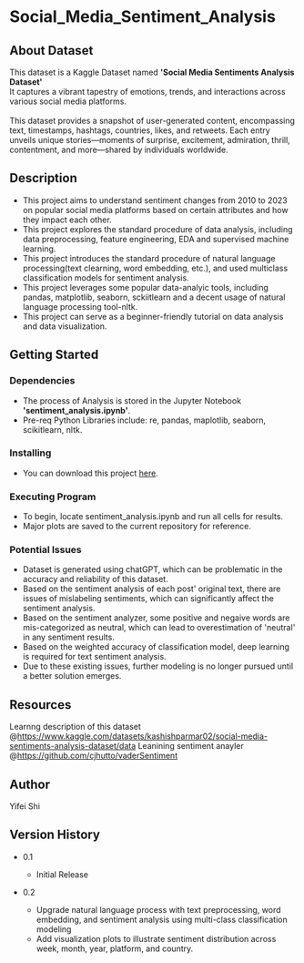 # Social_Media_Sentiment_Analysis

## About Dataset
This dataset is a Kaggle Dataset named **'Social Media Sentiments Analysis Dataset'**
<br>
It captures a vibrant tapestry of emotions, trends, and interactions across various social media platforms.
<br><br>
This dataset provides a snapshot of user-generated content, encompassing text, timestamps, hashtags, countries, likes, and retweets. 
Each entry unveils unique stories—moments of surprise, excitement, admiration, thrill, contentment, and more—shared by individuals worldwide.

## Description
* This project aims to understand sentiment changes from 2010 to 2023 on popular social media platforms based on certain attributes and how they impact each other.
* This project explores the standard procedure of data analysis, including data preprocessing, feature engineering, EDA and supervised machine learning.
* This project introduces the standard procedure of natural language processing(text clearning, word embedding, etc.), and used multiclass classification models for sentiment analysis.
* This project leverages some popular data-analyic tools, including pandas, matplotlib, seaborn, sckiitlearn and a decent usage of natural language processing tool-nltk.
* This project can serve as a beginner-friendly tutorial on data analysis and data visualization.

## Getting Started

### Dependencies
* The process of Analysis is stored in the Jupyter Notebook **'sentiment_analysis.ipynb'**.
* Pre-req Python Libraries include: re, pandas, maplotlib, seaborn, scikitlearn, nltk.

### Installing
* You can download this project [here](https://github.com/kkrit-tinna/social_media_sentiment_analysis.git).

### Executing Program
* To begin, locate sentiment_analysis.ipynb and run all cells for results.
* Major plots are saved to the current repository for reference.

### Potential Issues
* Dataset is generated using chatGPT, which can be problematic in the accuracy and reliability of this dataset.
* Based on the sentiment analysis of each post' original text, there are issues of mislabeling sentiments, which can significantly affect the sentiment analysis.
* Based on the sentiment analyzer, some positive and negaive words are mis-categorized as neutral, which can lead to overestimation of 'neutral' in any sentiment results.
* Based on the weighted accuracy of classification model, deep learning is required for text sentiment analysis.
* Due to these existing issues, further modeling is no longer pursued until a better solution emerges.
  
## Resources
Learnng description of this dataset @https://www.kaggle.com/datasets/kashishparmar02/social-media-sentiments-analysis-dataset/data
Leanining sentiment anayler @https://github.com/cjhutto/vaderSentiment

## Author
Yifei Shi


## Version History
* 0.1
    * Initial Release
 
* 0.2
    * Upgrade natural language process with text preprocessing, word embedding, and sentiment analysis using multi-class classification modeling
    * Add visualization plots to illustrate sentiment distribution across week, month, year, platform, and country.
